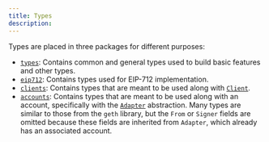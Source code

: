 ```yaml
---
title: Types
description:
---
```


Types are placed in three packages for different purposes:

- [`types`](/go/types/types): Contains common and general types used to build basic features and other types.
- [`eip712`](/go/types/eip712): Contains types used for EIP-712 implementation.
- [`clients`](/go/types/clients): Contains types that are meant to be used along with [`Client`](/go/clients).
- [`accounts`](/go/types/accounts): Contains types that are meant to be used along with an account,
  specifically with the [`Adapter`](/go/types/accounts) abstraction.
  Many types are similar to those from the `geth` library, but the `From` or `Signer` fields are omitted
  because these fields are inherited from `Adapter`, which already has an associated account.
